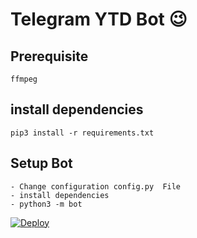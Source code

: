 # Telegram YTD Bot 😉
## Prerequisite
    ffmpeg


## install dependencies
    pip3 install -r requirements.txt


## Setup Bot
    - Change configuration config.py  File
    - install dependencies
    - python3 -m bot


[![Deploy](https://www.herokucdn.com/deploy/button.svg)](https://heroku.com/deploy?template=https://github.com/Darkshadee/AShuuu_YTD/master)
